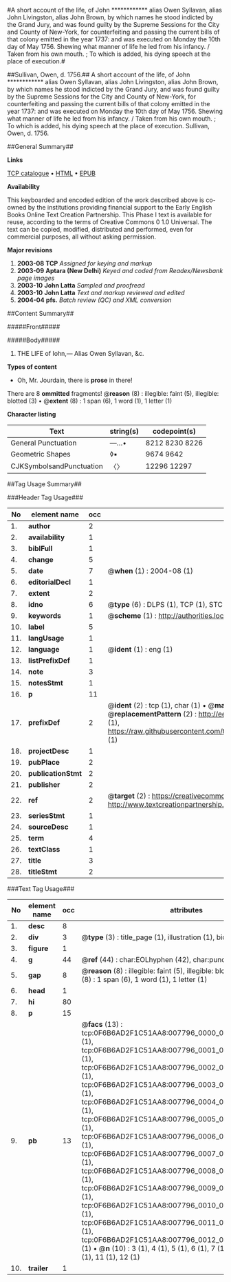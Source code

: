 #A short account of the life, of John ************ alias Owen Syllavan, alias John Livingston, alias John Brown, by which names he stood indicted by the Grand Jury, and was found guilty by the Supreme Sessions for the City and County of New-York, for counterfeiting and passing the current bills of that colony emitted in the year 1737: and was executed on Monday the 10th day of May 1756. Shewing what manner of life he led from his infancy. / Taken from his own mouth. ; To which is added, his dying speech at the place of execution.#

##Sullivan, Owen, d. 1756.##
A short account of the life, of John ************ alias Owen Syllavan, alias John Livingston, alias John Brown, by which names he stood indicted by the Grand Jury, and was found guilty by the Supreme Sessions for the City and County of New-York, for counterfeiting and passing the current bills of that colony emitted in the year 1737: and was executed on Monday the 10th day of May 1756. Shewing what manner of life he led from his infancy. / Taken from his own mouth. ; To which is added, his dying speech at the place of execution.
Sullivan, Owen, d. 1756.

##General Summary##

**Links**

[TCP catalogue](http://www.ota.ox.ac.uk/tcp/)  • 
[HTML](http://tei.it.ox.ac.uk/tcp/Texts-HTML/free/N06/N06140.html)  • 
[EPUB](http://tei.it.ox.ac.uk/tcp/Texts-EPUB/free/N06/N06140.epub)

**Availability**

This keyboarded and encoded edition of the
	       work described above is co-owned by the institutions
	       providing financial support to the Early English Books
	       Online Text Creation Partnership. This Phase I text is
	       available for reuse, according to the terms of Creative
	       Commons 0 1.0 Universal. The text can be copied,
	       modified, distributed and performed, even for
	       commercial purposes, all without asking permission.

**Major revisions**

1. __2003-08__ __TCP__ *Assigned for keying and markup*
1. __2003-09__ __Aptara (New Delhi)__ *Keyed and coded from Readex/Newsbank page images*
1. __2003-10__ __John Latta__ *Sampled and proofread*
1. __2003-10__ __John Latta__ *Text and markup reviewed and edited*
1. __2004-04__ __pfs.__ *Batch review (QC) and XML conversion*

##Content Summary##

#####Front#####

#####Body#####

1. THE
LIFE of Iohn,—
Alias
Owen Syllavan, &c.

**Types of content**

  * Oh, Mr. Jourdain, there is **prose** in there!

There are 8 **ommitted** fragments! 
 @__reason__ (8) : illegible: faint (5), illegible: blotted (3)  •  @__extent__ (8) : 1 span (6), 1 word (1), 1 letter (1)

**Character listing**


|Text|string(s)|codepoint(s)|
|---|---|---|
|General Punctuation|—…•|8212 8230 8226|
|Geometric Shapes|◊▪|9674 9642|
|CJKSymbolsandPunctuation|〈〉|12296 12297|

##Tag Usage Summary##

###Header Tag Usage###

|No|element name|occ|attributes|
|---|---|---|---|
|1.|__author__|2||
|2.|__availability__|1||
|3.|__biblFull__|1||
|4.|__change__|5||
|5.|__date__|7| @__when__ (1) : 2004-08 (1)|
|6.|__editorialDecl__|1||
|7.|__extent__|2||
|8.|__idno__|6| @__type__ (6) : DLPS (1), TCP (1), STC (1), NOTIS (1), IMAGE-SET (1), EVANS-CITATION (1)|
|9.|__keywords__|1| @__scheme__ (1) : http://authorities.loc.gov/ (1)|
|10.|__label__|5||
|11.|__langUsage__|1||
|12.|__language__|1| @__ident__ (1) : eng (1)|
|13.|__listPrefixDef__|1||
|14.|__note__|3||
|15.|__notesStmt__|1||
|16.|__p__|11||
|17.|__prefixDef__|2| @__ident__ (2) : tcp (1), char (1)  •  @__matchPattern__ (2) : ([0-9\-]+):([0-9IVX]+) (1), (.+) (1)  •  @__replacementPattern__ (2) : http://eebo.chadwyck.com/downloadtiff?vid=$1&page=$2 (1), https://raw.githubusercontent.com/textcreationpartnership/Texts/master/tcpchars.xml#$1 (1)|
|18.|__projectDesc__|1||
|19.|__pubPlace__|2||
|20.|__publicationStmt__|2||
|21.|__publisher__|2||
|22.|__ref__|2| @__target__ (2) : https://creativecommons.org/publicdomain/zero/1.0/ (1), http://www.textcreationpartnership.org/docs/. (1)|
|23.|__seriesStmt__|1||
|24.|__sourceDesc__|1||
|25.|__term__|4||
|26.|__textClass__|1||
|27.|__title__|3||
|28.|__titleStmt__|2||


###Text Tag Usage###

|No|element name|occ|attributes|
|---|---|---|---|
|1.|__desc__|8||
|2.|__div__|3| @__type__ (3) : title_page (1), illustration (1), biography (1)|
|3.|__figure__|1||
|4.|__g__|44| @__ref__ (44) : char:EOLhyphen (42), char:punc (2)|
|5.|__gap__|8| @__reason__ (8) : illegible: faint (5), illegible: blotted (3)  •  @__extent__ (8) : 1 span (6), 1 word (1), 1 letter (1)|
|6.|__head__|1||
|7.|__hi__|80||
|8.|__p__|15||
|9.|__pb__|13| @__facs__ (13) : tcp:0F6B6AD2F1C51AA8:007796_0000_0F6A0BF29926CFF0 (1), tcp:0F6B6AD2F1C51AA8:007796_0001_0F6A0BF3500D7770 (1), tcp:0F6B6AD2F1C51AA8:007796_0002_0F6A0BF3EF1A5980 (1), tcp:0F6B6AD2F1C51AA8:007796_0003_0F6A0BF4AA383A40 (1), tcp:0F6B6AD2F1C51AA8:007796_0004_0F6A0BF59986BAA0 (1), tcp:0F6B6AD2F1C51AA8:007796_0005_0F6A0BF629D5FDD0 (1), tcp:0F6B6AD2F1C51AA8:007796_0006_0F6A0BF899C0F4E0 (1), tcp:0F6B6AD2F1C51AA8:007796_0007_0F6A0BF94CA54630 (1), tcp:0F6B6AD2F1C51AA8:007796_0008_0F6A0BF9E98C8D08 (1), tcp:0F6B6AD2F1C51AA8:007796_0009_0F6A0BFAAC711EF8 (1), tcp:0F6B6AD2F1C51AA8:007796_0010_0F6A0BFB75E20D58 (1), tcp:0F6B6AD2F1C51AA8:007796_0011_0F6A0BFC28B0C368 (1), tcp:0F6B6AD2F1C51AA8:007796_0012_0F6A0BFED1C506C8 (1)  •  @__n__ (10) : 3 (1), 4 (1), 5 (1), 6 (1), 7 (1), 8 (1), 9 (1), 10 (1), 11 (1), 12 (1)|
|10.|__trailer__|1||
